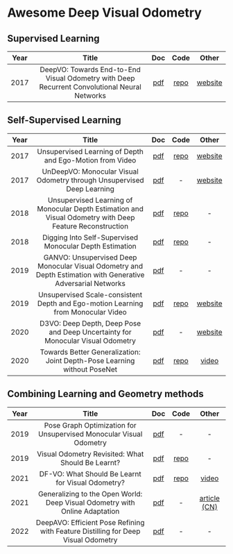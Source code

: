 # Awesome Deep Visual Odometry

## Supervised Learning

|Year| Title | Doc | Code | Other |
|:-:|:-:|:-:|:-:|:-:|
|2017| DeepVO: Towards End-to-End Visual Odometry with Deep Recurrent Convolutional Neural Networks | [pdf][s1] | [repo][sc1] | [website][sw1] |

## Self-Supervised Learning

|Year| Title | Doc | Code | Other |
|:-:|:-:|:-:|:-:|:-:|
|2017| Unsupervised Learning of Depth and Ego-Motion from Video | [pdf][u1] | [repo][uc1] | [website][uw1] |
|2017| UnDeepVO: Monocular Visual Odometry through Unsupervised Deep Learning | [pdf][u2] | - | [website][uw2] |
|2018| Unsupervised Learning of Monocular Depth Estimation and Visual Odometry with Deep Feature Reconstruction | [pdf][u3] | [repo][uc3] | - |
|2018| Digging Into Self-Supervised Monocular Depth Estimation | [pdf][u4] | [repo][uc4] | - |
|2019| GANVO: Unsupervised Deep Monocular Visual Odometry and Depth Estimation with Generative Adversarial Networks | [pdf][u5] | - | - |
|2019| Unsupervised Scale-consistent Depth and Ego-motion Learning from Monocular Video | [pdf][u6] | [repo][uc6] | [website][uw6] |
|2020| D3VO: Deep Depth, Deep Pose and Deep Uncertainty for Monocular Visual Odometry | [pdf][u7] | - | [website][uw7] |
|2020| Towards Better Generalization: Joint Depth-Pose Learning without PoseNet | [pdf][u8] | [repo][uc8] | [video][uw8] |

## Combining Learning and Geometry methods

|Year| Title | Doc | Code | Other |
|:-:|:-:|:-:|:-:|:-:|
|2019| Pose Graph Optimization for Unsupervised Monocular Visual Odometry |[pdf][c1]| - | - |
|2019| Visual Odometry Revisited: What Should Be Learnt?| [pdf][c2] | [repo][cc2] | - |
|2021| DF-VO: What Should Be Learnt for Visual Odometry?| [pdf][c3] | [repo][cc3] | [video][cw3] |
|2021| Generalizing to the Open World: Deep Visual Odometry with Online Adaptation| [pdf][c4] | - | [article (CN)][cw4] |
|2022| DeepAVO: Efficient Pose Refining with Feature Distilling for Deep Visual Odometry| [pdf][c5] | - | - |




<Paper links>

<supervised>
  
[s1]:  https://arxiv.org/pdf/1709.08429.pdf

<self-supervised>

[u1]: http://openaccess.thecvf.com/content_cvpr_2017/papers/Zhou_Unsupervised_Learning_of_CVPR_2017_paper.pdf
[u2]: https://arxiv.org/pdf/1709.06841.pdf
[u3]: https://arxiv.org/pdf/1803.03893.pdf
[u4]: https://arxiv.org/pdf/1806.01260.pdf 
[u5]: https://arxiv.org/pdf/1809.05786.pdf
[u6]: https://papers.nips.cc/paper/8299-unsupervised-scale-consistent-depth-and-ego-motion-learning-from-monocular-video.pdf
[u7]: https://openaccess.thecvf.com/content_CVPR_2020/papers/Yang_D3VO_Deep_Depth_Deep_Pose_and_Deep_Uncertainty_for_Monocular_CVPR_2020_paper.pdf
[u8]: https://openaccess.thecvf.com/content_CVPR_2020/papers/Zhao_Towards_Better_Generalization_Joint_Depth-Pose_Learning_Without_PoseNet_CVPR_2020_paper.pdf

<combined>

[c1]: https://arxiv.org/pdf/1903.06315.pdf
[c2]: https://arxiv.org/pdf/1909.09803.pdf
[c3]: https://arxiv.org/pdf/2103.00933.pdf
[c4]: https://arxiv.org/pdf/2103.15279.pdf
[c5]: https://arxiv.org/pdf/2105.09899.pdf

<CODE LINKS>
  
<supervised>
  
[sc1]:  https://github.com/ChiWeiHsiao/DeepVO-pytorch
  
<self-supervised>
  
[uc1]: https://github.com/tinghuiz/SfMLearner
[uc3]: https://github.com/Huangying-Zhan/Depth-VO-Feat
[uc4]: https://github.com/nianticlabs/monodepth2
[uc6]: https://github.com/JiawangBian/SC-SfMLearner-Release
[uc8]: https://github.com/B1ueber2y/TrianFlow
  
<combined>
  
[cc2]:  https://github.com/Huangying-Zhan/DF-VO
[cc3]:  https://github.com/Huangying-Zhan/DF-VO


<WEB LINKS>

<supervised>

[sw1]:  https://senwang.gitlab.io/DeepVO/

<self-supervised>

[uw1]: https://people.eecs.berkeley.edu/~tinghuiz/projects/SfMLearner
[uw2]: http://senwang.gitlab.io/UnDeepVO
[uw6]: https://jwbian.net/sc-sfmlearner
[uw7]: https://vision.in.tum.de/research/vslam/d3vo
[uw8]: https://www.youtube.com/watch?v=OVqqNdlwLbU

<combined>

[cw3]: https://www.youtube.com/watch?v=Nl8mFU4SJKY
[cw4]: https://blog.csdn.net/qq_43310834/article/details/120367999


